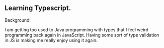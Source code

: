 ## Learning Typescript.

Background:

I am getting too used to Java programming with types that I feel weird programming back again in JavaScript. Having some sort of type validation in JS is making me really enjoy using it again.